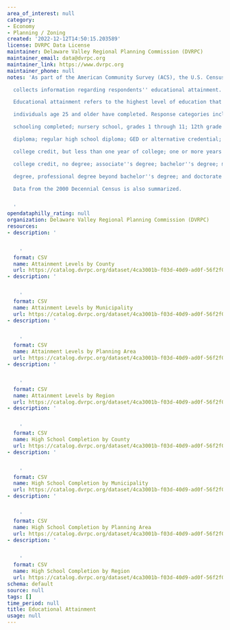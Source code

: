 ```yaml
---
area_of_interest: null
category:
- Economy
- Planning / Zoning
created: '2022-12-12T14:50:15.203589'
license: DVRPC Data License
maintainer: Delaware Valley Regional Planning Commission (DVRPC)
maintainer_email: data@dvrpc.org
maintainer_link: https://www.dvrpc.org
maintainer_phone: null
notes: 'As part of the American Community Survey (ACS), the U.S. Census Bureau

  collects information regarding respondents'' educational attainment.

  Educational attainment refers to the highest level of education that all

  individuals age 25 and older have completed. Response categories include no

  schooling completed; nursery school, grades 1 through 11; 12th grade but no

  diploma; regular high school diploma; GED or alternative credential; some

  college credit, but less than one year of college; one or more years of

  college credit, no degree; associate''s degree; bachelor''s degree; master''s

  degree, professional degree beyond bachelor''s degree; and doctorate degree.

  Data from the 2000 Decennial Census is also summarized.


  '
opendataphilly_rating: null
organization: Delaware Valley Regional Planning Commission (DVRPC)
resources:
- description: '


    '
  format: CSV
  name: Attainment Levels by County
  url: https://catalog.dvrpc.org/dataset/4ca3001b-f03d-40d9-ad0f-56f2f09006fd/resource/6de9817e-1641-41b0-a088-18c26818ab9d/download/educational_attainment.attainment_levels_by_county.csv
- description: '


    '
  format: CSV
  name: Attainment Levels by Municipality
  url: https://catalog.dvrpc.org/dataset/4ca3001b-f03d-40d9-ad0f-56f2f09006fd/resource/69899441-98cb-4399-9989-1c5d17899f29/download/educational_attainment.attainment_levels_by_municipality.csv
- description: '


    '
  format: CSV
  name: Attainment Levels by Planning Area
  url: https://catalog.dvrpc.org/dataset/4ca3001b-f03d-40d9-ad0f-56f2f09006fd/resource/0e484ffd-ddb5-48d4-9512-ccee78a5ae1e/download/educational_attainment.attainment_levels_by_planning_area.csv
- description: '


    '
  format: CSV
  name: Attainment Levels by Region
  url: https://catalog.dvrpc.org/dataset/4ca3001b-f03d-40d9-ad0f-56f2f09006fd/resource/60374624-b165-46d0-91ab-1ade720d2837/download/educational_attainment.attainment_levels_by_region.csv
- description: '


    '
  format: CSV
  name: High School Completion by County
  url: https://catalog.dvrpc.org/dataset/4ca3001b-f03d-40d9-ad0f-56f2f09006fd/resource/06aa4f1f-ee52-42fe-a2e4-82adc79f7f91/download/educational_attainment.high_school_completion_by_county.csv
- description: '


    '
  format: CSV
  name: High School Completion by Municipality
  url: https://catalog.dvrpc.org/dataset/4ca3001b-f03d-40d9-ad0f-56f2f09006fd/resource/7e4b3e46-b6c0-4334-b221-c96e64fd5508/download/educational_attainment.high_school_completion_by_municipality.csv
- description: '


    '
  format: CSV
  name: High School Completion by Planning Area
  url: https://catalog.dvrpc.org/dataset/4ca3001b-f03d-40d9-ad0f-56f2f09006fd/resource/62f6b99b-e52a-4920-a4ea-1b8a6aa7375c/download/educational_attainment.high_school_completion_by_planning_area.csv
- description: '


    '
  format: CSV
  name: High School Completion by Region
  url: https://catalog.dvrpc.org/dataset/4ca3001b-f03d-40d9-ad0f-56f2f09006fd/resource/73f9183c-be9c-4f90-b3ab-0ad2af0fae16/download/educational_attainment.high_school_completion_by_region.csv
schema: default
source: null
tags: []
time_period: null
title: Educational Attainment
usage: null
---
```

